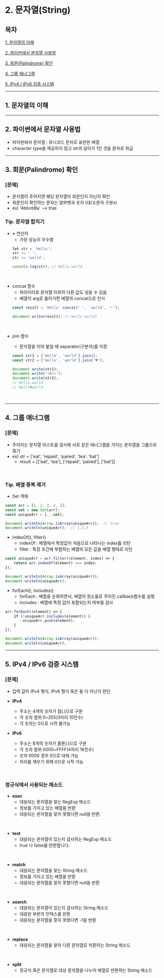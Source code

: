# 2. 문자열(String)

## 목차


[1. 문자열의 이해](#1)

[2. 파이썬에서 문자열 사용법](#2)

[3. 회문(Palindrome) 확인](#3)

[4. 그룹 애너그램](#4)

[5. IPv4 / IPv6 검증 시스템](#5)


---

## 1. 문자열의 이해<a id="1"></a>

---

## 2. 파이썬에서 문자열 사용법<a id="2"></a>

- 파이썬에서 문자열 : 유니코드 문자로 표현한 배열
- character type을 제공하지 않고 str의 길이가 1인 것을 문자로 취급

---

## 3. 회문(Palindrome) 확인<a id="3"></a>
### **[문제]**
- 문자열이 주어지면 해당 문자열이 회문인지 아닌지 확인
- 회문인지 확인하는 문자는 알파벳과 숫자 (대/소문자 구분x)
- ex) 'AbbcbBa' --> true


### Tip. 문자열 합치기
- **+** 연산자
  - 가장 성능이 우수함
  ```js
  let str = 'Hello';
  str += ' ';
  str += 'world';

  console.log(str); // Hello world
  ```

<br>

- concat 함수
  - 파라미터로 문자열 이외의 다른 값도 넣을 수 있음
  - 배열이 arg로 들어가면 배열의 concat으로 인식
  ```js
  const result = 'Hello'.concat(' ', 'world', '!');

  document.write(result); // Hello world!
  ```

<br>

- join 함수
  - 문자열을 이어 붙일 때 separator(구분자)를 지정
  ```js
  const str1 = ['Hello', 'world'].join();
  const str2 = ['Hello', 'world'].join('♥');

  document.write(str1);
  document.write('<br>');
  document.write(str2);
  // Hello,world
  // Hello♥world
  ```
  
  <br>
  
---

## 4. 그룹 애너그램<a id="4"></a>
### **[문제]**
- 주어지는 문자열 리스트를 검사해 서로 같은 애너그램을 가지는 문자열을 그룹으로 묶기
- ex) str = ['eat', 'repaid', 'paired', 'tea', 'bat']
  - result = [['eat', 'tea'], ['repaid', 'paired'], ['bat']]

<br>

### Tip. 배열 중복 제거
- Set 객체
```js
const arr = [1, 2, 3, 3, 2];
const set = new Set(arr);
const uniqueArr = [...set];

document.writeln(Array.isArray(uniqueArr));  // true
document.writeln(uniqueArr);  // 1,2,3
```

- indexOf(), filter()
  - indexOf : 배열에서 특정값이 처음으로 나타나는 index를 리턴
  - filter : 특정 조건에 부합하는 배열의 모든 값을 배열 형태로 리턴
```js
const uniqueArr = arr.filter((element, index) => {
    return arr.indexOf(element) === index;
});

document.writeln(Array.isArray(uniqueArr));
document.writeln(uniqueArr);
```

- forEach(), includes()
  - forEach : 배열을 순회하면서, 배열의 원소들로 주어진 callback함수를 실행
  - includes : 배열에 특정 값이 포함되는지 여부를 검사

```js
arr.forEach((element) => {
    if (!uniqueArr.includes(element)) {
        uniqueArr.push(element);
    }
});

document.writeln(Array.isArray(uniqueArr));
document.writeln(uniqueArr);
```
---

## 5. IPv4 / IPv6 검증 시스템<a id="5"></a>
### **[문제]**
- 입력 값이 IPv4 형식, IPv6 형식 혹은 둘 다 아닌지 판단
- **IPv4**
  - 주소는 4개의 숫자가 점(.)으로 구분
  - 각 숫자 범위 0~255(3자리 10진수)
  - 각 숫자는 0으로 시작 불가능

- **IPv6**
  - 주소는 8개의 숫자가 콜론(:)으로 구분
  - 각 숫자 범위 0000~FFFF(4자리 16진수)
  - 숫자 0000 경우 0으로 대체 가능
  - 자리를 채우기 위해 0으로 시작 가능

<br>

### 정규식에서 사용되는 메소드
- **exec**
  - 대응되는 문자열을 찾는 RegExp 메소드
  - 정보를 가지고 있는 배열을 반환
  - 대응되는 문자열을 찾지 못했다면 null을 반환.

<br>

- **test**
  - 대응되는 문자열이 있는지 검사하는 RegExp 메소드
  - true 나 false를 반환합니다.

<br>

- **match**
  - 대응되는 문자열을 찾는 String 메소드
  - 정보를 가지고 있는 배열을 반환
  - 대응되는 문자열을 찾지 못했다면 null을 반환

<br>

- **search**
  - 대응되는 문자열이 있는지 검사하는 String 메소드 
  - 대응된 부분의 인덱스를 반환
  - 대응되는 문자열을 찾지 못했다면 -1을 반환

<br>

- **replace**
  - 대응되는 문자열을 찾아 다른 문자열로 치환하는 String 메소드

<br>

- **split**
  - 정규식 혹은 문자열로 대상 문자열을 나누어 배열로 반환하는 String 메소드
